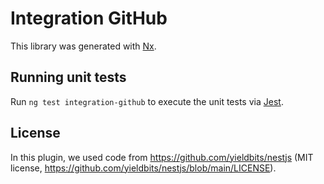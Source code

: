 # Integration GitHub

This library was generated with [Nx](https://nx.dev).

## Running unit tests

Run `ng test integration-github` to execute the unit tests via [Jest](https://jestjs.io).

## License

In this plugin, we used code from https://github.com/yieldbits/nestjs (MIT license, https://github.com/yieldbits/nestjs/blob/main/LICENSE).
